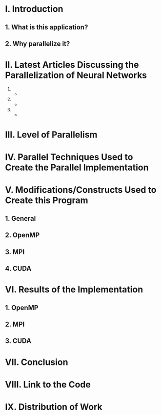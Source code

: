 # I. Introduction
## 1. What is this application?

## 2. Why parallelize it?

# II. Latest Articles Discussing the Parallelization of Neural Networks
1. -
2. -
3. -


# III. Level of Parallelism

# IV. Parallel Techniques Used to Create the Parallel Implementation

# V. Modifications/Constructs Used to Create this Program
## 1. General

## 2. OpenMP

## 3. MPI

## 4. CUDA

# VI. Results of the Implementation
## 1. OpenMP

## 2. MPI

## 3. CUDA

# VII. Conclusion

# VIII. Link to the Code

# IX. Distribution of Work
